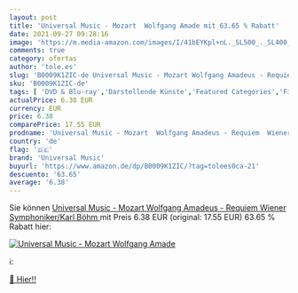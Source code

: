 ```yaml
---
layout: post
title: 'Universal Music - Mozart  Wolfgang Amade mit 63.65 % Rabatt'
date: 2021-09-27 09:28:16
image: 'https://m.media-amazon.com/images/I/41bEYKpl+nL._SL500_._SL400_.jpg'
comments: true
category: ofertas
author: 'tole.es'
slug: 'B0009K1ZIC-de Universal Music - Mozart Wolfgang Amadeus - Requiem Wiener...'
sku: 'B0009K1ZIC-de'
tags: [ 'DVD & Blu-ray','Darstellende Künste','Featured Categories','Filme','Musik','universal music', ]
actualPrice: 6.38 EUR
currency: EUR
price: 6.38
comparePrice: 17.55 EUR
prodname: 'Universal Music - Mozart  Wolfgang Amadeus - Requiem  Wiener Symphoniker/Karl Böhm '
country: 'de'
flag: '🇩🇪'
brand: 'Universal Music'
buyurl: 'https://www.amazon.de/dp/B0009K1ZIC/?tag=tolees0ca-21'
descuento: '63.65'
average: '6.38'
---
```


Sie können [Universal Music - Mozart  Wolfgang Amadeus - Requiem  Wiener Symphoniker/Karl Böhm ](https://www.amazon.de/dp/B0009K1ZIC/?tag=tolees0ca-21) mit Preis 6.38 EUR (original: 17.55 EUR) 63.65 % Rabatt hier:

[![Universal Music - Mozart  Wolfgang Amade](https://m.media-amazon.com/images/I/41bEYKpl+nL._SL500_._SL400_.jpg)](https://www.amazon.de/dp/B0009K1ZIC/?tag=tolees0ca-21)

ℹ️:


[🛒 Hier!!](https://www.amazon.de/dp/B0009K1ZIC/?tag=tolees0ca-21)
